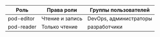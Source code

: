 | Роль  | Права роли      | Группы пользователей   |
| --- |-----------------|------------------------|
| pod-editor | Чтение и запись | DevOps, администраторы |
| pod-reader | Только чтение   | разработчики           |

